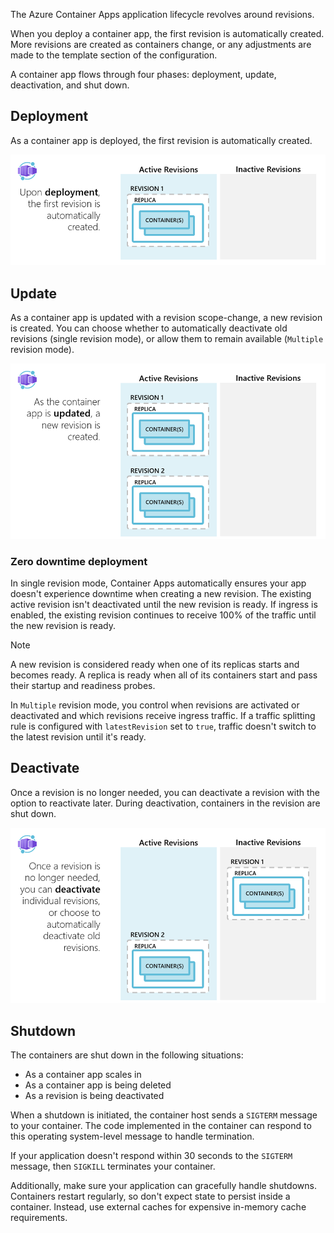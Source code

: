 The Azure Container Apps application lifecycle revolves around revisions.

When you deploy a container app, the first revision is automatically created. More revisions are created as containers change, or any adjustments are made to the template section of the configuration.

A container app flows through four phases: deployment, update, deactivation, and shut down.

## Deployment

As a container app is deployed, the first revision is automatically created.

![Diagram showing the deployment phase of a container app instance.](../media/azure-container-apps-lifecycle-deployment.png)

## Update

As a container app is updated with a revision scope-change, a new revision is created. You can choose whether to automatically deactivate old revisions (single revision mode), or allow them to remain available (`Multiple` revision mode).

![Diagram showing the update phase of a container app instance.](../media/azure-container-apps-lifecycle-update.png)

### Zero downtime deployment

In single revision mode, Container Apps automatically ensures your app doesn't experience downtime when creating a new revision. The existing active revision isn't deactivated until the new revision is ready. If ingress is enabled, the existing revision continues to receive 100% of the traffic until the new revision is ready.

> [!NOTE]
> A new revision is considered ready when one of its replicas starts and becomes ready. A replica is ready when all of its containers start and pass their startup and readiness probes.

In `Multiple` revision mode, you control when revisions are activated or deactivated and which revisions receive ingress traffic. If a traffic splitting rule is configured with `latestRevision` set to `true`, traffic doesn't switch to the latest revision until it's ready.

## Deactivate

Once a revision is no longer needed, you can deactivate a revision with the option to reactivate later. During deactivation, containers in the revision are shut down.

![Diagram showing the deactivate phase of a container app instance.](../media/azure-container-apps-lifecycle-deactivate.png)

## Shutdown

The containers are shut down in the following situations:

- As a container app scales in
- As a container app is being deleted
- As a revision is being deactivated

When a shutdown is initiated, the container host sends a `SIGTERM` message to your container. The code implemented in the container can respond to this operating system-level message to handle termination.

If your application doesn't respond within 30 seconds to the `SIGTERM` message, then `SIGKILL` terminates your container.

Additionally, make sure your application can gracefully handle shutdowns. Containers restart regularly, so don't expect state to persist inside a container. Instead, use external caches for expensive in-memory cache requirements.
